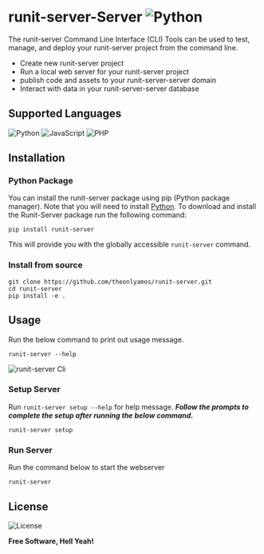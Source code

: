 # runit-server-Server ![Python](https://img.shields.io/badge/builthwith-python-brightgreen) 
The runit-server Command Line Interface (CLI) Tools can be used to test, manage, and deploy your runit-server project from the command line.
- Create new runit-server project
- Run a local web server for your runit-server project
- publish code and assets to your runit-server-server domain
- Interact with data in your runit-server-server database


## Supported Languages
![Python](https://img.shields.io/badge/python-3670A0?style=for-the-badge&logo=python&logoColor=ffdd54) ![JavaScript](https://img.shields.io/badge/javascript-%23323330.svg?style=for-the-badge&logo=javascript&logoColor=%23F7DF1E) ![PHP](https://img.shields.io/badge/php-%23777BB4.svg?style=for-the-badge&logo=php&logoColor=white)

## Installation
### Python Package
You can install the runit-server package using pip (Python package manager). Note that you will need to install [Python](https://python.org).
To download and install the Runit-Server package run the following command:
```shell
pip install runit-server
```
This will provide you with the globally accessible ```runit-server``` command.

### Install from source
```shell
git clone https://github.com/theonlyamos/runit-server.git
cd runit-server
pip install -e .
```

## Usage
Run the below command to print out usage message.
```shell
runit-server --help
```
![runit-server Cli](https://awesomescreenshot.s3.amazonaws.com/image/3778408/34500895-ad63d3ceaef8002f59fc5fd499797ca5.png?X-Amz-Algorithm=AWS4-HMAC-SHA256&X-Amz-Credential=AKIAJSCJQ2NM3XLFPVKA%2F20221117%2Fus-east-1%2Fs3%2Faws4_request&X-Amz-Date=20221117T180652Z&X-Amz-Expires=28800&X-Amz-SignedHeaders=host&X-Amz-Signature=afd652759d272e68a62fb9959ce4e86647af5d6269991c012c9e753bf22ef534)

### Setup Server
Run ```runit-server setup --help``` for help message.
***Follow the prompts to complete the setup after running the below command.***
```shell
runit-server setup
```
### Run Server
Run the command below to start the webserver
```shell
runit-server
```
## License
![License](https://img.shields.io/badge/LICENSE-MIT-brightgreen/?style=flat-square)

**Free Software, Hell Yeah!**

